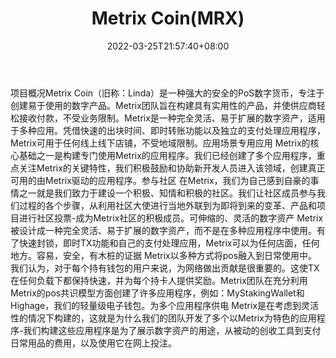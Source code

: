 ﻿---
weight: 
title: "Metrix Coin(MRX)"
description: "Metrix Coin（旧称：Linda）是一种强大的安全的PoS数字货币，专注于创建易于使用的数字产品"
date: 2022-03-25T21:57:40+08:00
lastmod: 2022-03-25T16:45:40+08:00
draft: false
authors: ["Metabd"]
featuredImage: "metrix-coinmrx.webp"
link: ""
tags: ["数字代币","Metrix Coin(MRX)"]
categories: ["navigation"]
navigation: ["数字代币"]
lightgallery: true
toc: true
pinned: false
recommend: false
recommend1: false
---
项目概况Metrix Coin（旧称：Linda）是一种强大的安全的PoS数字货币，专注于创建易于使用的数字产品。Metrix团队旨在构建具有实用性的产品，并使供应商轻松接收付款，不受业务限制。Metrix是一种完全灵活、易于扩展的数字资产，适用于多种应用。凭借快速的出块时间、即时转账功能以及独立的支付处理应用程序，Metrix可用于任何线上线下店铺，不受地域限制。应用场景专用应用
Metrix的核心基础之一是构建专门使用Metrix的应用程序。我们已经创建了多个应用程序，重点关注Metrix的关键特性，我们积极鼓励和协助新开发人员进入该领域，创建真正可用的由Metrix驱动的应用程序。参与社区
在Metrix，我们为自己感到自豪的事情之一就是我们致力于建设一个积极、知情和积极的社区。我们让社区成员参与我们过程的各个步骤，从利用社区大使进行当地外联到为即将到来的变革、产品和项目进行社区投票-成为Metrix社区的积极成员。可伸缩的、灵活的数字资产
Metrix被设计成一种完全灵活、易于扩展的数字资产，而不是在多种应用程序中使用。有了快速封锁，即时TX功能和自己的支付处理应用，Metrix可以为任何店面，任何地方。容易，安全，有木桩的证据
Metrix以多种方式将pos融入到日常使用中。我们认为，对于每个持有钱包的用户来说，为网络做出贡献是很重要的。这使TX在任何负载下都保持快速，并为每个持卡人提供奖励。Metrix团队在充分利用Metrix的pos共识模型方面创建了许多应用程序，例如：MyStakingWallet和Highage，我们的轻量级电子钱包。为多个应用程序供电
Metrix是在考虑到灵活性的情况下构建的，这就是为什么我们的团队开发了多个以Metrix为特色的应用程序-我们构建这些应用程序是为了展示数字资产的用途，从被动的创收工具到支付日常用品的费用，以及使用它在网上投注。
